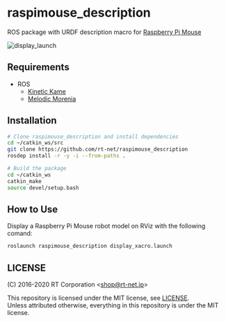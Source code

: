 # raspimouse_description

ROS package with URDF description macro for [Raspberry Pi Mouse](https://rt-net.jp/products/raspberrypimousev3/)

![display_launch](https://github.com/rt-net/raspimouse_description/blob/image/display_launch.png)

## Requirements

- ROS
  - [Kinetic Kame](http://wiki.ros.org/kinetic/Installation/Ubuntu)
  - [Melodic Morenia](http://wiki.ros.org/melodic/Installation/Ubuntu)

## Installation

```sh
# Clone raspimouse_description and install dependencies
cd ~/catkin_ws/src
git clone https://github.com/rt-net/raspimouse_description
rosdep install -r -y -i --from-paths .

# Build the package
cd ~/catkin_ws
catkin_make
source devel/setup.bash
```

## How to Use

Display a Raspberry Pi Mouse robot model on RViz with the following comand:

```sh
roslaunch raspimouse_description display_xacro.launch 
```

## LICENSE

(C) 2016-2020 RT Corporation \<shop@rt-net.jp\>

This repository is licensed under the MIT license, see [LICENSE](./LICENSE).  
Unless attributed otherwise, everything in this repository is under the MIT license.
